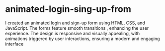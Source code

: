 # animated-login-sing-up-from
I created an animated login and sign-up form using HTML, CSS, and JavaScript. The forms feature smooth transitions , enhancing the user experience. The design is responsive and visually appealing, with animations triggered by user interactions, ensuring a modern and engaging interface
